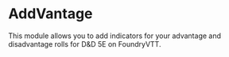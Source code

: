 # AddVantage
This module allows you to add indicators for your advantage and disadvantage rolls for D&D 5E on FoundryVTT.